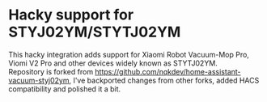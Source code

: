 # Hacky support for STYJ02YM/STYTJ02YM
This hacky integration adds support for Xiaomi Robot Vacuum-Mop Pro, Viomi V2 Pro and other devices widely known as STYTJ02YM.  
Repository is forked from https://github.com/nqkdev/home-assistant-vacuum-styj02ym, I've backported changes from other forks, added HACS compatibility and polished it a bit.  

